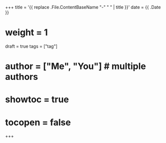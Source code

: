 +++
title = '{{ replace .File.ContentBaseName "-" " " | title }}'
date = {{ .Date }}
# weight = 1
draft = true
tags = ["tag"]
# author = ["Me", "You"] # multiple authors
# showtoc = true
# tocopen = false
+++
